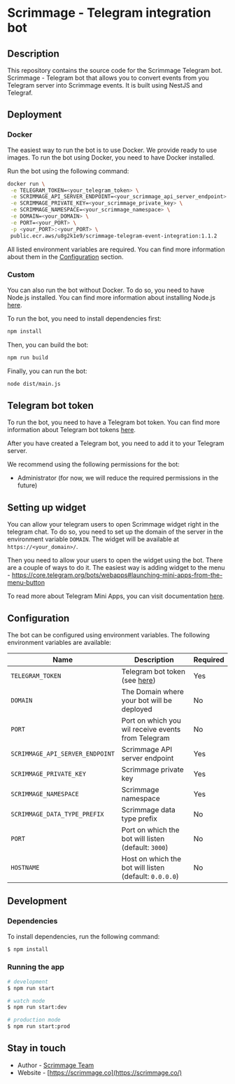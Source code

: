 # Scrimmage - Telegram integration bot

## Description

This repository contains the source code for the Scrimmage Telegram bot.
Scrimmage - Telegram bot that allows you to convert events from you Telegram 
server into Scrimmage events. It is built using NestJS and Telegraf.

## Deployment

### Docker

The easiest way to run the bot is to use Docker. We provide ready to use
images. To run the bot using Docker, you need to have Docker installed.

Run the bot using the following command:

```bash
docker run \
 -e TELEGRAM_TOKEN=<your_telegram_token> \
 -e SCRIMMAGE_API_SERVER_ENDPOINT=<your_scrimmage_api_server_endpoint> \
 -e SCRIMMAGE_PRIVATE_KEY=<your_scrimmage_private_key> \
 -e SCRIMMAGE_NAMESPACE=<your_scrimmage_namespace> \
 -e DOMAIN=<your_DOMAIN> \
 -e PORT=<your_PORT> \
 -p <your_PORT>:<your_PORT> \
 public.ecr.aws/u8g2k1e9/scrimmage-telegram-event-integration:1.1.2
```

All listed environment variables are required. You can find more information
about them in the [Configuration](#configuration) section.

### Custom

You can also run the bot without Docker. To do so, you need to have Node.js
installed. You can find more information about installing Node.js
[here](https://nodejs.org/en/download/).

To run the bot, you need to install dependencies first:

```bash
npm install
```

Then, you can build the bot:

```bash
npm run build
```

Finally, you can run the bot:

```bash
node dist/main.js
```

## Telegram bot token

To run the bot, you need to have a Telegram bot token. You can find more
information about Telegram bot tokens
[here](https://core.telegram.org/bots/tutorial).

After you have created a Telegram bot, you need to add it to your Telegram
server.

We recommend using the following permissions for the bot:

- Administrator (for now, we will reduce the required permissions in the future)


## Setting up widget
You can allow your telegram users to open Scrimmage widget right in the telegram chat. To do so, you need to
set up the domain of the server in the environment variable `DOMAIN`. The widget will be
available at `https://<your_domain>/`.

Then you need to allow your users to open the widget using the bot. There are a couple of ways to do it. 
The easiest way is adding widget to the menu - https://core.telegram.org/bots/webapps#launching-mini-apps-from-the-menu-button

To read more about Telegram Mini Apps, you can visit documentation [here](https://core.telegram.org/bots/webapps#webappchat).

## Configuration

The bot can be configured using environment variables. The following
environment variables are available:

| Name                            | Description                                            | Required |
|---------------------------------|--------------------------------------------------------|----------|
| `TELEGRAM_TOKEN`                | Telegram bot token (see [here](#telegram-bot-token))   | Yes      |
| `DOMAIN`                        | The Domain where your bot will be deployed             | No       |
| `PORT`                          | Port on which you wil receive events from Telegram     | No       |
| `SCRIMMAGE_API_SERVER_ENDPOINT` | Scrimmage API server endpoint                          | Yes      |
| `SCRIMMAGE_PRIVATE_KEY`         | Scrimmage private key                                  | Yes      |
| `SCRIMMAGE_NAMESPACE`           | Scrimmage namespace                                    | Yes      |
| `SCRIMMAGE_DATA_TYPE_PREFIX`    | Scrimmage data type prefix                             | No       |
| `PORT`                          | Port on which the bot will listen (default: `3000`)    | No       |
| `HOSTNAME`                      | Host on which the bot will listen (default: `0.0.0.0`) | No       |


## Development

### Dependencies

To install dependencies, run the following command:

```bash
$ npm install
```

### Running the app

```bash
# development
$ npm run start

# watch mode
$ npm run start:dev

# production mode
$ npm run start:prod
```

## Stay in touch

- Author - [Scrimmage Team](founders@scrimmage.co)
- Website - [https://scrimmage.co](https://scrimmage.co/)
